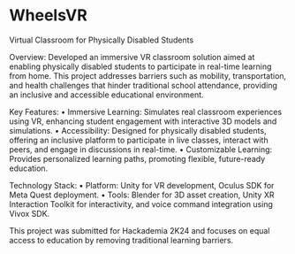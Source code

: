 # WheelsVR
Virtual Classroom for Physically Disabled Students

Overview: Developed an immersive VR classroom solution aimed at enabling physically disabled students to participate in real-time learning from home. This project addresses barriers such as mobility, transportation, and health challenges that hinder traditional school attendance, providing an inclusive and accessible educational environment.


Key Features:
•	Immersive Learning: Simulates real classroom experiences using VR, enhancing student engagement with interactive 3D models and simulations.
•	Accessibility: Designed for physically disabled students, offering an inclusive platform to participate in live classes, interact with peers, and engage in discussions in real-time.
•	Customizable Learning: Provides personalized learning paths, promoting flexible, future-ready education.

Technology Stack:
•	Platform: Unity for VR development, Oculus SDK for Meta Quest deployment.
•	Tools: Blender for 3D asset creation, Unity XR Interaction Toolkit for interactivity, and voice command integration using Vivox SDK.

This project was submitted for Hackademia 2K24 and focuses on equal access to education by removing traditional learning barriers.
